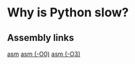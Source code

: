 # Why is Python slow?

## Assembly links

[asm](https://godbolt.org/z/sG4o8KfWz)
[asm (-O0)](https://godbolt.org/z/8Y498c3hs)
[asm (-O3)](https://godbolt.org/z/4xjqYaY73)